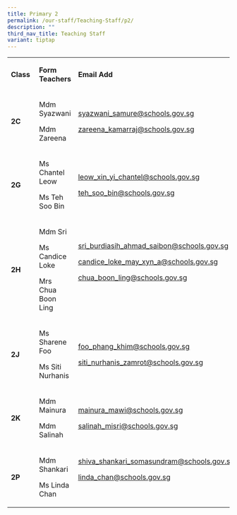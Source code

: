 ```yaml
---
title: Primary 2
permalink: /our-staff/Teaching-Staff/p2/
description: ""
third_nav_title: Teaching Staff
variant: tiptap
---
```

<table style="minWidth: 75px">
<colgroup>
<col>
<col>
<col>
</colgroup>
<tbody>
<tr>
<td rowspan="1" colspan="1">
<p><strong>Class&nbsp;</strong>
</p>
</td>
<td rowspan="1" colspan="1">
<p><strong>Form Teachers</strong>
</p>
</td>
<td rowspan="1" colspan="1">
<p><strong>Email Add</strong>
</p>
</td>
</tr>
<tr>
<td rowspan="1" colspan="1">
<p><strong>2C&nbsp;</strong>
</p>
</td>
<td rowspan="1" colspan="1">
<p>Mdm Syazwani</p>
<p>Mdm Zareena</p>
<p></p>
</td>
<td rowspan="1" colspan="1">
<p><a href="mailto:syazwani_samure@schools.gov.sg" rel="noopener noreferrer nofollow" target="_blank"><u>syazwani_samure@schools.gov.sg</u></a>
</p>
<p><a href="mailto:syazwani_samure@schools.gov.sg" rel="noopener noreferrer nofollow" target="_blank"><u>zareena_kamarraj@schools.gov.sg</u></a>
</p>
<p></p>
</td>
</tr>
<tr>
<td rowspan="1" colspan="1">
<p><strong>2G&nbsp;</strong>
</p>
</td>
<td rowspan="1" colspan="1">
<p>Ms Chantel Leow</p>
<p>Ms Teh Soo Bin</p>
<p></p>
</td>
<td rowspan="1" colspan="1">
<p><a href="mailto:syazwani_samure@schools.gov.sg" rel="noopener noreferrer nofollow" target="_blank"><u>leow_xin_yi_chantel@schools.gov.sg</u></a>
</p>
<p><a href="mailto:syazwani_samure@schools.gov.sg" rel="noopener noreferrer nofollow" target="_blank"><u>teh_soo_bin@schools.gov.sg</u></a>
</p>
<p></p>
</td>
</tr>
<tr>
<td rowspan="1" colspan="1">
<p><strong>2H&nbsp;</strong>
</p>
</td>
<td rowspan="1" colspan="1">
<p>Mdm Sri</p>
<p>Ms Candice Loke</p>
<p>Mrs Chua Boon Ling</p>
<p></p>
</td>
<td rowspan="1" colspan="1">
<p><a href="mailto:syazwani_samure@schools.gov.sg" rel="noopener noreferrer nofollow" target="_blank"><u>sri_burdiasih_ahmad_saibon@schools.gov.sg</u></a>
</p>
<p><a href="mailto:syazwani_samure@schools.gov.sg" rel="noopener noreferrer nofollow" target="_blank"><u>candice_loke_may_xyn_a@schools.gov.sg</u></a>
</p>
<p><a href="mailto:syazwani_samure@schools.gov.sg" rel="noopener noreferrer nofollow" target="_blank"><u>chua_boon_ling@schools.gov.sg</u></a>
</p>
<p>
<br>
</p>
</td>
</tr>
<tr>
<td rowspan="1" colspan="1">
<p><strong>2J&nbsp;</strong>
</p>
</td>
<td rowspan="1" colspan="1">
<p>Ms Sharene Foo</p>
<p>Ms Siti Nurhanis</p>
<p></p>
</td>
<td rowspan="1" colspan="1">
<p><a href="mailto:syazwani_samure@schools.gov.sg" rel="noopener noreferrer nofollow" target="_blank"><u>foo_phang_khim@schools.gov.sg</u></a>
</p>
<p><a href="mailto:syazwani_samure@schools.gov.sg" rel="noopener noreferrer nofollow" target="_blank"><u>siti_nurhanis_zamrot@schools.gov.sg</u></a>
</p>
<p></p>
</td>
</tr>
<tr>
<td rowspan="1" colspan="1">
<p><strong>2K&nbsp;</strong>
</p>
</td>
<td rowspan="1" colspan="1">
<p>Mdm Mainura</p>
<p>Mdm Salinah</p>
<p></p>
</td>
<td rowspan="1" colspan="1">
<p><a href="mailto:syazwani_samure@schools.gov.sg" rel="noopener noreferrer nofollow" target="_blank"><u>mainura_mawi@schools.gov.sg</u></a>
</p>
<p><a href="mailto:syazwani_samure@schools.gov.sg" rel="noopener noreferrer nofollow" target="_blank"><u>salinah_misri@schools.gov.sg</u></a>
</p>
<p></p>
</td>
</tr>
<tr>
<td rowspan="1" colspan="1">
<p><strong>2P&nbsp;</strong>
</p>
</td>
<td rowspan="1" colspan="1">
<p>Mdm Shankari</p>
<p>Ms Linda Chan</p>
<p></p>
</td>
<td rowspan="1" colspan="1">
<p><a href="mailto:syazwani_samure@schools.gov.sg" rel="noopener noreferrer nofollow" target="_blank"><u>shiva_shankari_somasundram@schools.gov.sg</u></a>
</p>
<p><a href="mailto:syazwani_samure@schools.gov.sg" rel="noopener noreferrer nofollow" target="_blank"><u>linda_chan@schools.gov.sg</u></a>
</p>
<p>
<br>
</p>
</td>
</tr>
</tbody>
</table>
<p></p>